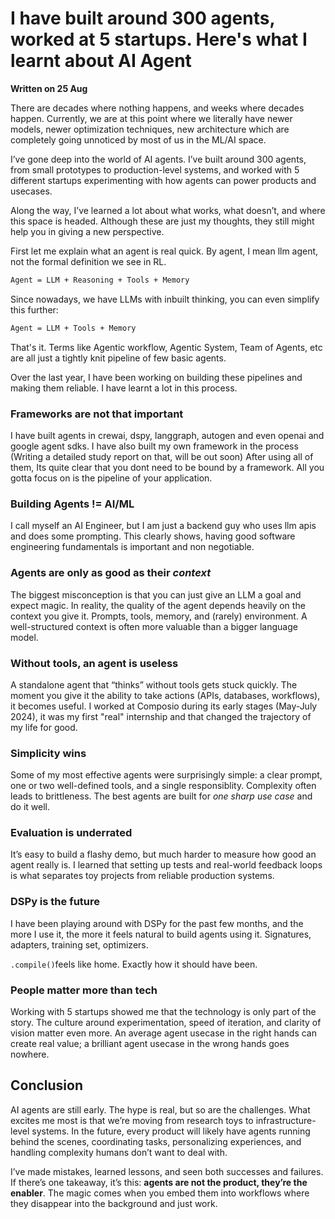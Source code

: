 # I have built around 300 agents, worked at 5 startups. Here's what I learnt about AI Agent

**Written on 25 Aug**


There are decades where nothing happens, and weeks where decades happen. Currently, we are at this point where we literally have newer models, newer optimization techniques, new architecture which are completely going unnoticed by most of us in the ML/AI space.

I’ve gone deep into the world of AI agents. I’ve built around 300 agents, from small prototypes to production-level systems, and worked with 5 different startups experimenting with how agents can power products and usecases. 

Along the way, I’ve learned a lot about what works, what doesn’t, and where this space is headed. Although these are just my thoughts, they still might help you in giving a new perspective.

First let me explain what an agent is real quick. By agent, I mean llm agent, not the formal definition we see in RL.

```bash
Agent = LLM + Reasoning + Tools + Memory
```

Since nowadays, we have LLMs with inbuilt thinking, you can even simplify this further:

```bash
Agent = LLM + Tools + Memory
```

That's it. Terms like Agentic workflow, Agentic System, Team of Agents, etc are all just a tightly knit pipeline of few basic agents.

Over the last year, I have been working on building these pipelines and making them reliable. I have learnt a lot in this process.

### Frameworks are not that important
I have built agents in crewai, dspy, langgraph, autogen and even openai and google agent sdks. I have also built my own framework in the process (Writing a detailed study report on that, will be out soon)
After using all of them, Its quite clear that you dont need to be bound by a framework. All you gotta focus on is the pipeline of your application.
### Building Agents != AI/ML
I call myself an AI Engineer, but I am just a backend guy who uses llm apis and does some prompting. This clearly shows, having good software engineering fundamentals is important and non negotiable.
### Agents are only as good as their _context_
The biggest misconception is that you can just give an LLM a goal and expect magic. In reality, the quality of the agent depends heavily on the context you give it. Prompts, tools, memory, and (rarely) environment. A well-structured context is often more valuable than a bigger language model.
### Without tools, an agent is useless 
A standalone agent that “thinks” without tools gets stuck quickly. The moment you give it the ability to take actions (APIs, databases, workflows), it becomes useful. I worked at Composio during its early stages (May-July 2024), it was my first "real" internship and that changed the trajectory of my life for good.
### Simplicity wins
Some of my most effective agents were surprisingly simple: a clear prompt, one or two well-defined tools, and a single responsiblity. Complexity often leads to brittleness. The best agents are built for _one sharp use case_ and do it well.
### Evaluation is underrated
It’s easy to build a flashy demo, but much harder to measure how good an agent really is. I learned that setting up tests and real-world feedback loops is what separates toy projects from reliable production systems.
### DSPy is the future
I have been playing around with DSPy for the past few months, and the more I use it, the more it feels natural to build agents using it. Signatures, adapters, training set, optimizers.

`.compile()`feels like home. Exactly how it should have been.
### People matter more than tech
Working with 5 startups showed me that the technology is only part of the story. The culture around experimentation, speed of iteration, and clarity of vision matter even more. An average agent usecase in the right hands can create real value; a brilliant agent usecase in the wrong hands goes nowhere.

## Conclusion

AI agents are still early. The hype is real, but so are the challenges. What excites me most is that we’re moving from research toys to infrastructure-level systems. In the future, every product will likely have agents running behind the scenes, coordinating tasks, personalizing experiences, and handling complexity humans don’t want to deal with.

I’ve made mistakes, learned lessons, and seen both successes and failures. If there’s one takeaway, it’s this: **agents are not the product, they’re the enabler**. The magic comes when you embed them into workflows where they disappear into the background and just work.